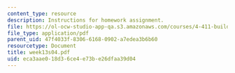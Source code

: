 ```yaml
---
content_type: resource
description: Instructions for homework assignment.
file: https://ol-ocw-studio-app-qa.s3.amazonaws.com/courses/4-411-building-technology-laboratory-spring-2004/eca3aae018d36ce4e73be26dfaa39d04_week13s04.pdf
file_type: application/pdf
parent_uid: 47f4033f-8306-6168-0902-a7edea3b6b60
resourcetype: Document
title: week13s04.pdf
uid: eca3aae0-18d3-6ce4-e73b-e26dfaa39d04
---
```

